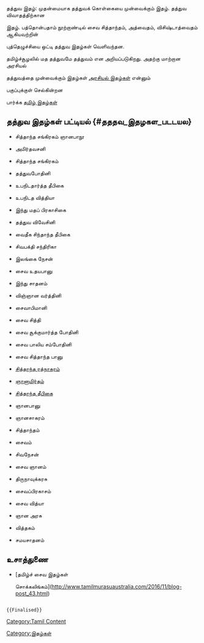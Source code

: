 தத்துவ இதழ்: முதன்மையாக தத்துவக் கொள்கையை முன்வைக்கும் இதழ். தத்துவ விவாதத்திற்கான
இதழ். பத்தொன்பதாம் நூற்றாண்டில் சைவ சித்தாந்தம், அத்வைதம், விசிஷ்டாத்வைதம் ஆகியவற்றின்
புத்தெழுச்சியை ஒட்டி தத்துவ இதழ்கள் வெளிவந்தன.

தமிழ்ச்சூழலில் மத தத்துவமே தத்துவம் என அறியப்படுகிறது. அதற்கு மாற்றான அரசியல்
தத்துவத்தை முன்வைக்கும் இதழ்கள் [அரசியல் இதழ்கள்](அரசியல்_இதழ்கள் "wikilink") என்னும்
பகுப்புக்குள் செல்கின்றன

பார்க்க [தமிழ் இதழ்கள்](தமிழ்_இதழ்கள் "wikilink")

## தத்துவ இதழ்கள் பட்டியல் {#தததவ_இதழகள_படடயல}

-   சித்தாந்த சங்கிரகம் ஞானபாநூ
-   அமிர்தவசனி
-   சித்தாந்த சங்கிரகம்
-   தத்துவபோதினி
-   உபநிடதார்த்த தீபிகை
-   உபநிடத வித்தியா
-   இந்து மதப் பிரகாசிகை
-   தத்துவ விவேசினி
-   வைதீக சிந்தாந்த தீபிகை
-   சிவபக்தி சந்திரிகா
-   இலங்கை நேசன்
-   சைவ உதயபானு
-   இந்து சாதனம்
-   விஞ்ஞான வர்த்தினி
-   சைவாபிமானி
-   சைவ சித்தி
-   சைவ சூக்குமார்த்த போதினி
-   சைவ பாலிய சம்போதினி
-   சைவ சித்தாந்த பானு
-   [சித்தாந்த ரத்நாகரம்](சித்தாந்த_ரத்நாகரம் "wikilink")
-   [ஞானாமிர்தம்](ஞானாமிர்தம் "wikilink")
-   [சித்தாந்த தீபிகை](சித்தாந்த_தீபிகை "wikilink")
-   ஞானபானு
-   ஞானசாகரம்
-   சித்தாந்தம்
-   சைவம்
-   சிவநேசன்
-   சைவ ஞானம்
-   திருநாவுக்கரசு
-   சைவப்பிரகாசம்
-   சைவ வித்யா
-   ஞான அரசு
-   வித்தகம்
-   சமயசாதனம்

## உசாத்துணை

-   [தமிழ்ச் சைவ இதழ்கள்
    சொக்கலிங்கம்](http://www.tamilmurasuaustralia.com/2016/11/blog-post_43.html)

```{=mediawiki}
{{Finalised}}
```
[Category:Tamil Content](Category:Tamil_Content "wikilink")
[Category:இதழ்கள்](Category:இதழ்கள் "wikilink")
